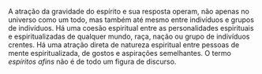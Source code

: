 ﻿A atração da gravidade do espírito e sua resposta operam, não apenas no universo como um todo, mas também até mesmo entre indivíduos e grupos de indivíduos. Há uma coesão espiritual entre as personalidades espirituais e espiritualizadas de qualquer mundo, raça, nação ou grupo de indivíduos crentes. Há uma atração direta de natureza espiritual entre pessoas de mente espiritualizada, de gostos e aspirações semelhantes. O termo <I>espíritos afins </I>não é de todo um figura de discurso.